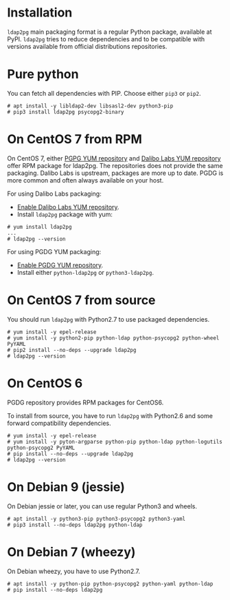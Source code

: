 <h1>Installation</h1>

`ldap2pg` main packaging format is a regular Python package, available at PyPI.
`ldap2pg` tries to reduce dependencies and to be compatible with versions
available from official distributions repositories.

# Pure python

You can fetch all dependencies with PIP. Choose either `pip3` or `pip2`.

``` console
# apt install -y libldap2-dev libsasl2-dev python3-pip
# pip3 install ldap2pg psycopg2-binary
```

# On CentOS 7 from RPM

On CentOS 7, either [PGPG YUM repository](https://yum.postgresql.org/) and
[Dalibo Labs YUM repository](https://yum.dalibo.org/labs/) offer RPM package
for ldap2pg. The repositories does not provide the same packaging. Dalibo Labs
is upstream, packages are more up to date. PGDG is more common and often always
available on your host.

For using Dalibo Labs packaging:

- [Enable Dalibo Labs YUM repository](https://yum.dalibo.org/labs/).
- Install `ldap2pg` package with yum:

``` console
# yum install ldap2pg
...
# ldap2pg --version
```

For using PGDG YUM packaging:

- [Enable PGDG YUM repository](https://yum.postgresql.org/).
- Install either `python-ldap2pg` or `python3-ldap2pg`.


# On CentOS 7 from source

You should run `ldap2pg` with Python2.7 to use packaged dependencies.

``` console
# yum install -y epel-release
# yum install -y python2-pip python-ldap python-psycopg2 python-wheel PyYAML
# pip2 install --no-deps --upgrade ldap2pg
# ldap2pg --version
```


# On CentOS 6

PGDG repository provides RPM packages for CentOS6.

To install from source, you have to run `ldap2pg` with Python2.6 and some
forward compatibility dependencies.

``` console
# yum install -y epel-release
# yum install -y pyton-argparse python-pip python-ldap python-logutils python-psycopg2 PyYAML
# pip install --no-deps --upgrade ldap2pg
# ldap2pg --version
```


# On Debian 9 (jessie)

On Debian jessie or later, you can use regular Python3 and wheels.

``` console
# apt install -y python3-pip python3-psycopg2 python3-yaml
# pip3 install --no-deps ldap2pg python-ldap
```

# On Debian 7 (wheezy)

On Debian wheezy, you have to use Python2.7.

``` console
# apt install -y python-pip python-psycopg2 python-yaml python-ldap
# pip install --no-deps ldap2pg
```
